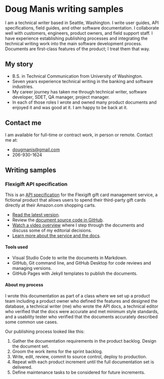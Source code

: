# Doug Manis writing samples

I am a technical writer based in Seattle, Washington. I write user guides, API specifications, field guides, and other software documentation. I collaborate well with customers, engineers, product owners, and field support staff. I have experience establishing publishing processes and integrating the technical writing work into the main software development process. Documents are first-class features of the product; I treat them that way.

## My story

+ B.S. in Technical Communication from University of Washington.
+ Seven years experience technical writing in the banking and software industries.
+ My career journey has taken me through technical writer, software developer, SDET, QA manager, project manager.
+ In each of those roles I wrote and owned many product documents and enjoyed it and was good at it. I am happy to be back at it.

## Contact me

I am available for full-time or contract work, in person or remote. Contact me at:

+ <dougmanis@gmail.com>
+ 206-930-1624

## Writing samples

### Flexigift API specification

This is an [API specification](https://dougmanis.github.io/flexigift-service/) for the Flexigift gift card management service, a fictional product that allows users to spend their third-party gift cards directly at their Amazon.com shopping carts.

+ [Read the latest version](https://dougmanis.github.io/flexigift-service/).
+ Review the [document source code in GitHub](https://github.com/dougmanis/flexigift-service).
+ [Watch a video overview](https://drive.google.com/file/d/1nLTAAdYMcrdvtrCKvow28_03YeRn2Ily/view?usp=share_link) where I step through the documents and discuss some of my editorial decisions.
+ [Learn more about the service and the docs](https://docs.google.com/presentation/d/1eR-FgKSuVyCqWaEk-guA1TuZaxhSgJfcOIn1pf132F0/edit?usp=share_link).

#### Tools used

+ Visual Studio Code to write the documents in Markdown.
+ GitHub, Git command line, and GitHub Desktop for code reviews and managing versions.
+ GitHub Pages with Jekyll templates to publish the documents.

#### About my process

I wrote this documentation as part of a class where we set up a product team including a product owner who defined the features and designed the database,
a technical writer (me) who wrote the API docs, a technical editor who verified that the docs were accurate and met minimum style standards, and a usability tester who verified that the documents accurately described some common use cases.

Our publishing process looked like this:

1. Gather the documentation requirements in the product backlog. Design the document set.
1. Groom the work items for the sprint backlog.
1. Write, edit, review, commit to source control, deploy to production.
1. Repeat with each product increment until the full documentation set is delivered.
1. Define maintenance tasks to be considered for future increments.
